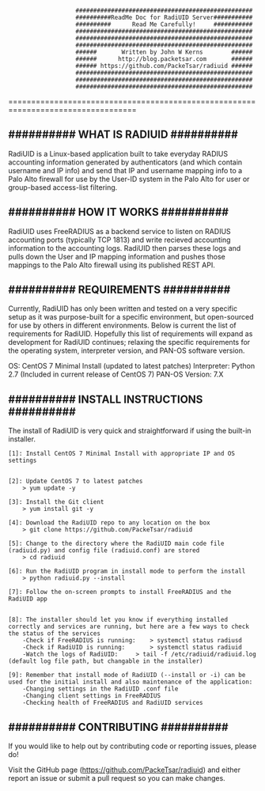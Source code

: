                        ##################################################
                       ##########ReadMe Doc for RadiUID Server###########
                       ##########      Read Me Carefully!     ###########
                       ##################################################
                       ##################################################
                       ##################################################
                       ######       Written by John W Kerns        ######
                       ######      http://blog.packetsar.com       ######
                       ###### https://github.com/PackeTsar/radiuid ######
                       ##################################################
                       ##################################################
                       ##################################################
==================================================================================


##########   WHAT IS RADIUID   ##########
-----------------------------------------

RadiUID is a Linux-based application built to take everyday RADIUS accounting information generated by authenticators (and which contain username and IP info) and send that IP and username mapping info to a Palo Alto firewall for use by the User-ID system in the Palo Alto for user or group-based access-list filtering. 


##########   HOW IT WORKS   ##########
--------------------------------------

RadiUID uses FreeRADIUS as a backend service to listen on RADIUS accounting ports (typically TCP 1813) and write recieved accounting information to the accounting logs. RadiUID then parses these logs and pulls down the User and IP mapping information and pushes those mappings to the Palo Alto firewall using its published REST API.


##########   REQUIREMENTS   ##########
--------------------------------------

Currently, RadiUID has only been written and tested on a very specific setup as it was purpose-built for a specific environment, but open-sourced for use by others in different environments. Below is current the list of requirements for RadiUID. Hopefully this list of requirements will expand as development for RadiUID continues; relaxing the specific requirements for the operating system, interpreter version, and PAN-OS software version.

OS:			CentOS 7 Minimal Install (updated to latest patches)
Interpreter:		Python 2.7 (Included in current release of CentOS 7)
PAN-OS Version:		7.X


##########   INSTALL INSTRUCTIONS   ##########
----------------------------------------------

The install of RadiUID is very quick and straightforward if using the built-in installer.

	[1]: Install CentOS 7 Minimal Install with appropriate IP and OS settings


	[2]: Update CentOS 7 to latest patches
		> yum update -y

	[3]: Install the Git client
		> yum install git -y

	[4]: Download the RadiUID repo to any location on the box
		> git clone https://github.com/PackeTsar/radiuid

	[5]: Change to the directory where the RadiUID main code file (radiuid.py) and config file (radiuid.conf) are stored
		> cd radiuid

	[6]: Run the RadiUID program in install mode to perform the install
		> python radiuid.py --install

	[7]: Follow the on-screen prompts to install FreeRADIUS and the RadiUID app


	[8]: The installer should let you know if everything installed correctly and services are running, but here are a few ways to check the status of the services
		-Check if FreeRADIUS is running:	> systemctl status radiusd
		-Check if RadiUID is running:		> systemctl status radiuid
		-Watch the logs of RadiUID:		> tail -f /etc/radiuid/radiuid.log    (default log file path, but changable in the installer)

	[9]: Remember that install mode of RadiUID (--install or -i) can be used for the initial install and also maintenance of the application:
		-Changing settings in the RadiUID .conf file
		-Changing client settings in FreeRADIUS
		-Checking health of FreeRADIUS and RadiUID services


##########   CONTRIBUTING   ##########
--------------------------------------

If you would like to help out by contributing code or reporting issues, please do!

Visit the GitHub page (https://github.com/PackeTsar/radiuid) and either report an issue or submit a pull request so you can make changes.

